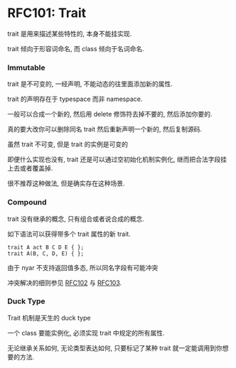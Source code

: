 RFC101: Trait
=============

trait 是用来描述某些特性的, 本身不能挂实现.

trait 倾向于形容词命名, 而 class 倾向于名词命名.

### Immutable

trait 是不可变的, 一经声明, 不能动态的往里面添加新的属性.

trait 的声明存在于 typespace 而非 namespace.

一般可以合成一个新的, 然后用 delete 修饰符去掉不要的, 然后添加你要的.

真的要大改你可以删除同名 trait 然后重新声明一个新的, 然后复制源码.

虽然 trait 不可变, 但是 trait 的实例是可变的

即便什么实现也没有, trait 还是可以通过空初始化机制实例化, 继而把合法字段挂上去或者覆盖掉.

很不推荐这种做法, 但是确实存在这种场景.

### Compound

trait 没有继承的概念, 只有组合或者说合成的概念.

如下语法可以获得带多个 trait 属性的新 trait.

```nyar
trait A act B C D E { };
trait A(B, C, D, E) { };
```

由于 nyar 不支持返回值多态, 所以同名字段有可能冲突

冲突解决的细则参见 [RFC102]() 与 [RFC103]().

### Duck Type

Trait 机制是天生的 duck type

一个 class 要能实例化, 必须实现 trait 中规定的所有属性.

无论继承关系如何, 无论类型表达如何, 只要标记了某种 trait 就一定能调用到你想要的方法.
